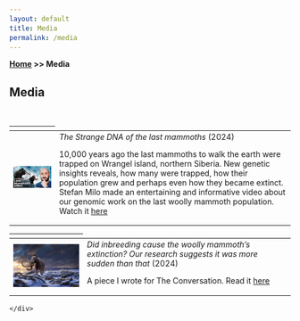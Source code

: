 ```yaml
---
layout: default
title: Media
permalink: /media
---
```

**[Home](/) >> Media**

## Media

<div class="content container">
    <div class="page">
        <br />
        <!-- First Media Section -->
        <div class="media-section">
            <table>
                <thead>
                    <th class="row-media"></th>
                </thead>
                <tbody>
                    <tr>
                        <td>
                            <img src="/assets/img/thumbnail_lastmammoth.jpg" width="300" alt="Thumbnail of Woolly Mammoth Video" />
                        </td>
                        <td>
                            <em>The Strange DNA of the last mammoths</em> (2024)<br />
                            <p>10,000 years ago the last mammoths to walk the earth were trapped on Wrangel island, northern Siberia. New genetic insights reveals, how many were trapped, how their population grew and perhaps even how they became extinct. 
                                <br> Stefan Milo made an entertaining and informative video about our genomic work on the last woolly mammoth population. Watch it <a href="https://www.youtube.com/watch?v=mf1HWjUJPZM">here</a></p>
                        </td>
                    </tr>
                </tbody>
            </table>
        </div>        
 <!-- Second Media Section -->
        <div class="media-section">
            <table>
                <thead>
                    <th class="row-media"></th>
                </thead>
                <tbody>
                    <tr>
                        <td>
                            <img src="/assets/img/LastWrangelMammoth.jpg" width="300" alt="Thumbnail of The Conversation article" />
                        </td>
                        <td>
                            <em>Did inbreeding cause the woolly mammoth’s extinction? Our research suggests it was more sudden than that</em> (2024)<br />
                            <p>A piece I wrote for The Conversation. Read it <a href="https://https://theconversation.com/did-inbreeding-cause-the-woolly-mammoths-extinction-our-research-suggests-it-was-more-sudden-than-that-233119">here</a> </p>
                        </td>
                    </tr>
                </tbody>
            </table>
        </div>

    </div>
</div>
